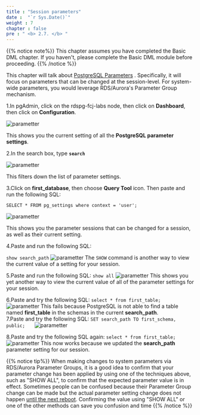 ```yaml
---
title : "Session parameters"
date :  "`r Sys.Date()`" 
weight : 7
chapter : false
pre : " <b> 2.7. </b> "
---
```


 {{% notice note%}}
 This chapter assumes you have completed the Basic DML chapter. If you haven't, please complete the Basic DML module before proceeding.
 {{% /notice %}}

 This chapter will talk about [PostgreSQL Parameters](https://www.postgresql.org/docs/11/runtime-config.html) . Specifically, it will focus on parameters that can be changed at the session-level. For system-wide parameters, you would leverage RDS/Aurora's Parameter Group mechanism.

 1.In pgAdmin, click on the rdspg-fcj-labs node, then click on **Dashboard**, then click on **Configuration**.

 ![parametter](/images/2/2-7/49.png)

 This shows you the current setting of all the **PostgreSQL parameter settings**.

 2.In the search box, type **``search``**

 ![parametter](/images/2/2-7/50.png)

 This filters down the list of parameter settings.

 3.Click on **first_database**, then choose **Query Tool** icon. Then paste and run the following SQL:

 ```SELECT * FROM pg_settings where context = 'user';```

 ![parametter](/images/2/2-7/51.png)

 This shows you the parameter sessions that can be changed for a session, as well as their current setting.

 4.Paste and run the following SQL:

 ```show search_path```
 ![parametter](/images/2/2-7/52.png)
 The ``SHOW`` command is another way to view the current value of a setting for your session.

 5.Paste and run the following SQL:
 ```show all```
  ![parametter](/images/2/2-7/53.png)
 This shows you yet another way to view the current value of all of the parameter settings for your session.

 6.Paste and try the following SQL:
 ```select * from first_table;```
 ![parametter](/images/2/2-7/54.png)
  This fails because PostgreSQL is not able to find a table named **first_table** in the schemas in the current **search_path**.\
 7.Paste and try the following SQL:
 ```SET search_path TO first_schema, public;   ```
 ![parametter](/images/2/2-7/55.png)

 8.Paste and try the following SQL again:
  ```select * from first_table;```
  ![parametter](/images/2/2-7/56.png)
 This now works because we updated the **search_path** parameter setting for our session.

 {{% notice tip%}}
 When making changes to system parameters via RDS/Aurora Parameter Groups, it is a good idea to confirm that your parameter change has been applied by using one of the techniques above, such as "SHOW ALL", to confirm that the expected parameter value is in effect. Sometimes people can be confused because their Parameter Group change can be made but the actual parameter setting change does not happen [until the next reboot](https://docs.aws.amazon.com/AmazonRDS/latest/UserGuide/CHAP_Troubleshooting.html#CHAP_Troubleshooting.Parameters). Confirming the value using "SHOW ALL" or one of the other methods can save you confusion and time
 {{% /notice %}}